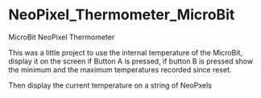 # NeoPixel_Thermometer_MicroBit
MicroBit NeoPixel Thermometer

This was a little project to use the internal temperature of the MicroBit, display it on the screen if Button A is pressed, if button B is pressed show the minimum and the maximum temperatures recorded since reset.

Then display the current temperature on a string of NeoPxels
